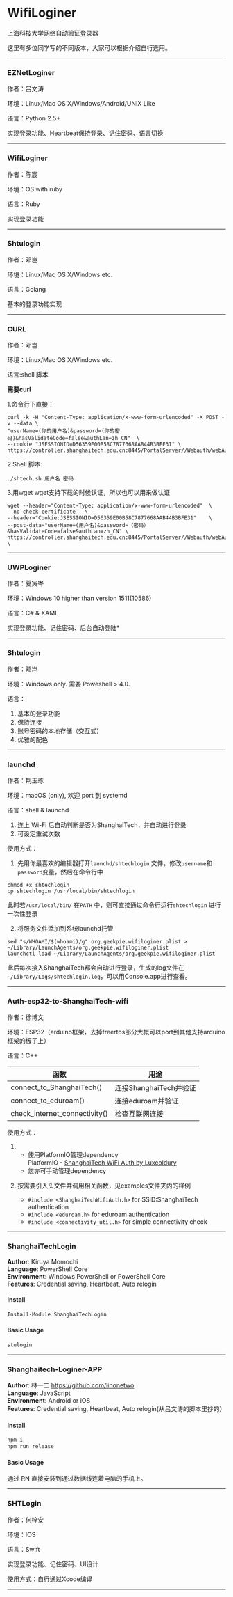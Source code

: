 # **WifiLoginer**
上海科技大学网络自动验证登录器

这里有多位同学写的不同版本，大家可以根据介绍自行选用。



----------


### **EZNetLoginer**
作者：吕文涛

环境：Linux/Mac OS X/Windows/Android/UNIX Like

语言：Python 2.5+

实现登录功能、Heartbeat保持登录、记住密码、语言切换

----------


### **WifiLoginer**
作者：陈宸

环境：OS with ruby

语言：Ruby

实现登录功能

--------


### **Shtulogin**


作者：邓岂

环境：Linux/Mac OS X/Windows etc.

语言：Golang

基本的登录功能实现

--------

### **CURL**

作者：邓岂

环境：Linux/Mac OS X/Windows etc.

语言:shell 脚本


**需要curl**

1.命令行下直接：

```shell
curl -k -H "Content-Type: application/x-www-form-urlencoded" -X POST -v --data \
"userName=(你的用户名)&password=(你的密码)&hasValidateCode=false&authLan=zh_CN"  \
--cookie "JSESSIONID=D56359E00B58C7877668AAB44B3BFE31" \
https://controller.shanghaitech.edu.cn:8445/PortalServer//Webauth/webAuthAction\!login.action
```

2.Shell 脚本:

```
./shtech.sh 用户名 密码
```

3.用wget
wget支持下载的时候认证，所以也可以用来做认证

```shell
wget --header="Content-Type: application/x-www-form-urlencoded"  \
--no-check-certificate   \
--header="Cookie:JSESSIONID=D56359E00B58C7877668AAB44B3BFE31"    \
--post-data="userName=(用户名)&password=（密码）&hasValidateCode=false&authLan=zh_CN" \
https://controller.shanghaitech.edu.cn:8445/PortalServer//Webauth/webAuthAction\!login.action \
```
----------


### **UWPLoginer**

作者：夏寅岑

环境：Windows 10 higher than version 1511(10586)

语言：C# & XAML

实现登录功能、记住密码、后台自动登陆*

---

### **Shtulogin**

作者：邓岂

环境：Windows only. 需要 Poweshell  > 4.0.

语言：

1. 基本的登录功能
2. 保持连接
3. 账号密码的本地存储（交互式）
4. 优雅的配色

---

### **launchd**

作者：荆玉琢

环境：macOS (only), 欢迎 port 到 systemd

语言：shell & launchd

1. 连上 Wi-Fi 后自动判断是否为ShanghaiTech，并自动进行登录
2. 可设定重试次数

使用方式：

1. 先用你最喜欢的编辑器打开`launchd/shtechlogin` 文件，修改`username`和`password`变量，然后在命令行中

```shell
chmod +x shtechlogin
cp shtechlogin /usr/local/bin/shtechlogin
```

此时若`/usr/local/bin/` 在`PATH` 中，则可直接通过命令行运行`shtechlogin` 进行一次性登录

2. 将服务文件添加到系统launchd托管

```shell
sed "s/WHOAMI/$(whoami)/g" org.geekpie.wifiloginer.plist > ~/Library/LaunchAgents/org.geekpie.wifiloginer.plist
launchctl load ~/Library/LaunchAgents/org.geekpie.wifiloginer.plist
```

此后每次接入ShanghaiTech都会自动进行登录，生成的log文件在`~/Library/Logs/shtechlogin.log`，可以用Console.app进行查看。

---

### **Auth-esp32-to-ShanghaiTech-wifi**

作者：徐博文

环境：ESP32（arduino框架，去掉freertos部分大概可以port到其他支持arduino框架的板子上）

语言：C++

| 函数 | 用途 |
|  ----  | ----  |
| connect_to_ShanghaiTech() | 连接ShanghaiTech并验证 |
| connect_to_eduroam() | 连接eduroam并验证 |
| check_internet_connectivity() | 检查互联网连接 |

使用方式：

1. * 使用PlatformIO管理dependency  
     PlatformIO - [ShanghaiTech WiFi Auth by Luxcoldury](https://platformio.org/lib/show/7415/ShanghaiTech%20WiFi%20Auth/installation)
   * 您亦可手动管理dependency  

2. 按需要引入头文件并调用相关函数，见examples文件夹内的样例  
   * ```#include <ShanghaiTechWifiAuth.h>``` for SSID:ShanghaiTech authentication  
   * ```#include <eduroam.h>``` for eduroam authentication  
   * ```#include <connectivity_util.h>``` for simple connectivity check  

---

### **ShanghaiTechLogin**

**Author**: Kiruya Momochi\
**Language**: PowerShell Core\
**Environment**: Windows PowerShell or PowerShell Core\
**Features**: Credential saving, Heartbeat, Auto relogin

#### Install

```powershell
Install-Module ShanghaiTechLogin
```

#### Basic Usage

```powershell
stulogin
```

---

### Shanghaitech-Loginer-APP

**Author**: 林一二 https://github.com/linonetwo \
**Language**: JavaScript\
**Environment**: Android or iOS\
**Features**: Credential saving, Heartbeat, Auto relogin(从吕文涛的脚本里抄的）

#### Install

```powershell
npm i
npm run release
```

#### Basic Usage

通过 RN 直接安装到通过数据线连着电脑的手机上。



----------


### SHTLogin

作者：何梓安

环境：IOS

语言：Swift

实现登录功能、记住密码、UI设计

使用方式：自行通过Xcode编译

----------


### 
